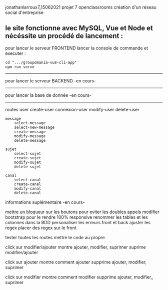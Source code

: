 jonathanlarroux7_15062021
projet 7 openclassrooms
création d'un réseau social d'entreprise


le site fonctionne avec MySQL, Vue et Node et nécéssite un procédé de lancement : 
--------------------------------

pour lancer le serveur FRONTEND
	lancer la console de commande et executer :

	cd ".../groupomania-vue-cli-app"
	npm run serve

-------------------------------

pour lancer le serveur BACKEND
-en cours-

-------------------------------

pour lancer la base de donnée
-en cours-

-------------------------------
routes
	user
		create-user
		connexion-user
		modify-user
		delete-user

	message
		select-message
		select-new-message
		create-message
		modify-message
		delete-message
	
	sujet
		select-sujet
		create-sujet
		modify-sujet
		delete-sujet

	canal
		select-canal
		create-canal
		modify-canal
		delete-canal

informations suplémentaire
-en cours-


mettre un bloqueur sur les boutons pour eviter les doubles appels
modifier bootstrap pour le rendre 100% responsive
renommer les tables et les colonnes dans la BDD
personaliser les erreurs front et back
ajuster les regex
placer des regex sur le front

tester toutes les routes
mettre le code au propre


click sur modifier/ajouter
	montre ajouter, modifier, suprimer
	suprime modifier/ajouter

click sur ajouter
	montre comment ajouter
	supprime ajouter, modifier, suprimer

click sur modifier
	montre comment modifier
	supprime ajouter, modifier,, suprimer